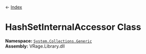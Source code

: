 ← [Index](ApiIndex)
# HashSetInternalAccessor Class
**Namespace:** [`System.Collections.Generic`](System.Collections.Generic)  
**Assembly:** VRage.Library.dll  
